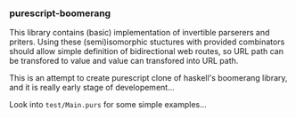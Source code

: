 ### purescript-boomerang

This library contains (basic) implementation of invertible parserers and priters. Using these (semi)isomorphic stuctures with provided combinators should allow simple definition of bidirectional web routes, so URL path can be transfored to value and value can transfored into URL path.

This is an attempt to create purescript clone of haskell's boomerang library, and it is really early stage of developement...

Look into `test/Main.purs` for some simple examples...
